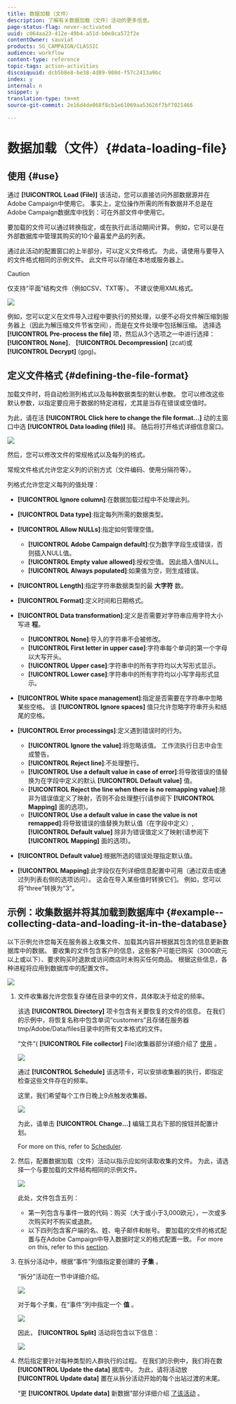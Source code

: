 ```yaml
---
title: 数据加载（文件）
description: 了解有关数据加载（文件）活动的更多信息。
page-status-flag: never-activated
uuid: c064aa23-412e-49b4-a51d-b0e8ca572f2e
contentOwner: sauviat
products: SG_CAMPAIGN/CLASSIC
audience: workflow
content-type: reference
topic-tags: action-activities
discoiquuid: dcb5b8e8-be38-4d89-908d-f57c2413a9bc
index: y
internal: n
snippet: y
translation-type: tm+mt
source-git-commit: 2e16d4de068f8cb1e61069aa53626f7bf7021466

---
```



# 数据加载（文件）{#data-loading-file}

## 使用 {#use}

通过 **[!UICONTROL Load (File)]** 该活动，您可以直接访问外部数据源并在Adobe Campaign中使用它。 事实上，定位操作所需的所有数据并不总是在Adobe Campaign数据库中找到：可在外部文件中使用它。

要加载的文件可以通过转换指定，或在执行此活动期间计算。 例如，它可以是在外部数据库中管理其购买的10个最喜爱产品的列表。

通过此活动的配置窗口的上半部分，可以定义文件格式。 为此，请使用与要导入的文件格式相同的示例文件。 此文件可以存储在本地或服务器上。

>[!CAUTION]
>
>仅支持“平面”结构文件（例如CSV、TXT等）。 不建议使用XML格式。

![](assets/s_advuser_wf_etl_file.png)

例如，您可以定义在文件导入过程中要执行的预处理，以便不必将文件解压缩到服务器上（因此为解压缩文件节省空间），而是在文件处理中包括解压缩。 选择选 **[!UICONTROL Pre-process the file]** 项，然后从3个选项之一中进行选择： **[!UICONTROL None]**、 **[!UICONTROL Decompression]** (zcat)或 **[!UICONTROL Decrypt]** (gpg)。

## 定义文件格式 {#defining-the-file-format}

加载文件时，将自动检测列格式以及每种数据类型的默认参数。 您可以修改这些默认参数，以指定要应用于数据的特定进程，尤其是当存在错误或空值时。

为此，请在活 **[!UICONTROL Click here to change the file format...]** 动的主窗口中选 **[!UICONTROL Data loading (file)]** 择。 随后将打开格式详细信息窗口。

![](assets/file_loading_columns_format.png)

然后，您可以修改文件的常规格式以及每列的格式。

常规文件格式允许您定义列的识别方式（文件编码、使用分隔符等）。

列格式允许您定义每列的值处理：

* **[!UICONTROL Ignore column]**:在数据加载过程中不处理此列。
* **[!UICONTROL Data type]**:指定每列所需的数据类型。
* **[!UICONTROL Allow NULLs]**:指定如何管理空值。

   * **[!UICONTROL Adobe Campaign default]**:仅为数字字段生成错误，否则插入NULL值。
   * **[!UICONTROL Empty value allowed]**:授权空值。 因此插入值NULL。
   * **[!UICONTROL Always populated]**:如果值为空，则生成错误。

* **[!UICONTROL Length]**:指定字符串数据类型的最 **大字符** 数。
* **[!UICONTROL Format]**:定义时间和日期格式。
* **[!UICONTROL Data transformation]**:定义是否需要对字符串应用字符大小写进 **程**。

   * **[!UICONTROL None]**:导入的字符串不会被修改。
   * **[!UICONTROL First letter in upper case]**:字符串每个单词的第一个字母以大写开头。
   * **[!UICONTROL Upper case]**:字符串中的所有字符均以大写形式显示。
   * **[!UICONTROL Lower case]**:字符串中的所有字符均以小写字母形式显示。

* **[!UICONTROL White space management]**:指定是否需要在字符串中忽略某些空格。 该 **[!UICONTROL Ignore spaces]** 值只允许忽略字符串开头和结尾的空格。
* **[!UICONTROL Error processings]**:定义遇到错误时的行为。

   * **[!UICONTROL Ignore the value]**:将忽略该值。 工作流执行日志中会生成警告。
   * **[!UICONTROL Reject line]**:不处理整行。
   * **[!UICONTROL Use a default value in case of error]**:将导致错误的值替换为在字段中定义的默认 **[!UICONTROL Default value]** 值。
   * **[!UICONTROL Reject the line when there is no remapping value]**:除非为错误值定义了映射，否则不会处理整行(请参阅下 **[!UICONTROL Mapping]** 面的选项)。
   * **[!UICONTROL Use a default value in case the value is not remapped]**:将导致错误的值替换为默认值（在字段中定义）, **[!UICONTROL Default value]** 除非为错误值定义了映射(请参阅下 **[!UICONTROL Mapping]** 面的选项)。

* **[!UICONTROL Default value]**:根据所选的错误处理指定默认值。
* **[!UICONTROL Mapping]**:此字段仅在列详细信息配置中可用（通过双击或通过列列表右侧的选项访问）。 这会在导入某些值时转换它们。 例如，您可以将“three”转换为“3”。

## 示例：收集数据并将其加载到数据库中 {#example--collecting-data-and-loading-it-in-the-database}

以下示例允许您每天在服务器上收集文件、加载其内容并根据其包含的信息更新数据库中的数据。 要收集的文件包含客户的信息，这些客户可能已购买（3000欧元以上或以下）、要求购买时退款或访问商店时未购买任何商品。 根据这些信息，各种进程将应用到数据库中的配置文件。

![](assets/s_advuser_load_file_sample_0.png)

1. 文件收集器允许您恢复存储在目录中的文件，具体取决于给定的频率。

   该选 **[!UICONTROL Directory]** 项卡包含有关要恢复的文件的信息。 在我们的示例中，将恢复名称中包含单词“customers”且存储在服务器tmp/Adobe/Data/files目录中的所有文本格式的文件。

   “文件”( **[!UICONTROL File collector]** File)收集器部分详细介绍了 [使用](../../workflow/using/file-collector.md) 。

   ![](assets/s_advuser_load_file_sample_1.png)

   通过 **[!UICONTROL Schedule]** 该选项卡，可以安排收集器的执行，即指定检查这些文件存在的频率。

   这里，我们希望每个工作日晚上9点触发收集器。

   ![](assets/s_advuser_load_file_sample_2.png)

   为此，请单击 **[!UICONTROL Change...]** 编辑工具右下部的按钮并配置计划。

   For more on this, refer to [Scheduler](../../workflow/using/scheduler.md).

1. 然后，配置数据加载（文件）活动以指示应如何读取收集的文件。 为此，请选择一个与要加载的文件结构相同的示例文件。

   ![](assets/s_advuser_load_file_sample_3.png)

   此处，文件包含五列：

   * 第一列包含与事件一致的代码：购买（大于或小于3,000欧元），一次或多次购买时不购买或退款。
   * 以下四列包含客户端的名、姓、电子邮件和帐号。
   要加载的文件的格式配置与在Adobe Campaign中导入数据时定义的格式配置一致。 For more on this, refer to this [section](../../platform/using/importing-data.md#step-2---source-file-selection).

1. 在拆分活动中，根据“事件”列值指定要创建的 **子集** 。

   “拆分”活动在一节中详细介绍。

   ![](assets/s_advuser_load_file_sample_4.png)

   对于每个子集，在“事件”列中指定一个 **值** 。

   ![](assets/s_advuser_load_file_sample_5.png)

   因此， **[!UICONTROL Split]** 活动将包含以下信息：

   ![](assets/s_advuser_load_file_sample_6.png)

1. 然后指定要针对每种类型的人群执行的过程。 在我们的示例中，我们将在数 **[!UICONTROL Update the data]** 据库中。 为此，请将活动放 **[!UICONTROL Update data]** 置在从拆分活动开始的每个出站过渡的末尾。

   “更 **[!UICONTROL Update data]** 新数据”部分详细介绍 [了该活动](../../workflow/using/update-data.md) 。

